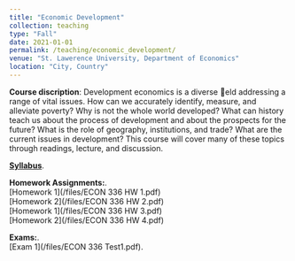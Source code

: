 ```yaml
---
title: "Economic Development"
collection: teaching
type: "Fall"
date: 2021-01-01
permalink: /teaching/economic_development/
venue: "St. Lawerence University, Department of Economics"
location: "City, Country"
---
```



**Course discription**: Development economics is a diverse eld addressing a range of vital issues. How can we accurately identify,
measure, and alleviate poverty? Why is not the whole world developed? What can history teach us about the
process of development and about the prospects for the future? What is the role of geography, institutions,
and trade? What are the current issues in development? This course will cover many of these topics through
readings, lecture, and discussion.


[**Syllabus**](https://github.com/amirtayebi/amirtayebi.github.io/blob/master/files/ECON336_Syllabus.pdf).   


**Homework Assignments:**.   
[Homework 1](/files/ECON 336 HW 1.pdf)   
[Homework 2](/files/ECON 336 HW 2.pdf)   
[Homework 1](/files/ECON 336 HW 3.pdf)   
[Homework 2](/files/ECON 336 HW 4.pdf)    

**Exams:**.   
[Exam 1](/files/ECON 336 Test1.pdf).  
